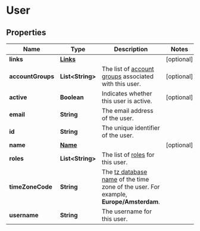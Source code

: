 

# User


## Properties

Name | Type | Description | Notes
------------ | ------------- | ------------- | -------------
**links** | [**Links**](Links.md) |  |  [optional]
**accountGroups** | **List&lt;String&gt;** | The list of [account groups](https://docs.adyen.com/account/account-structure#account-groups) associated with this user. |  [optional]
**active** | **Boolean** | Indicates whether this user is active. |  [optional]
**email** | **String** | The email address of the user. | 
**id** | **String** | The unique identifier of the user. | 
**name** | [**Name**](Name.md) |  |  [optional]
**roles** | **List&lt;String&gt;** | The list of [roles](https://docs.adyen.com/account/user-roles) for this user. | 
**timeZoneCode** | **String** | The [tz database name](https://en.wikipedia.org/wiki/List_of_tz_database_time_zones) of the time zone of the user. For example, **Europe/Amsterdam**. | 
**username** | **String** | The username for this user. | 



